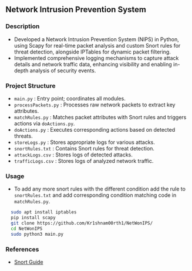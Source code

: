 ## Network Intrusion Prevention System

### Description

+ Developed a Network Intrusion Prevention System (NIPS) in Python, using Scapy for real-time packet analysis and custom Snort rules for threat detection, alongside IPTables for dynamic packet filtering.
+ Implemented comprehensive logging mechanisms to capture attack details and network traffic data, enhancing visibility and enabling in-depth analysis of security events.
  
### Project Structure

+ ```main.py``` : Entry point; coordinates all modules.
+ ```processPackets.py``` : Processes raw network packets to extract key attributes.
+ ```matchRules.py``` : Matches packet attributes with Snort rules and triggers actions via ```doActions.py```.
+ ```doActions.py``` : Executes corresponding actions based on detected threats.
+ ```storeLogs.py``` : Stores appropriate logs for various attacks.
+ ```snortRules.txt``` : Contains Snort rules for threat detection.
+ ```attackLogs.csv``` : Stores logs of detected attacks.
+ ```trafficLogs.csv``` : Stores logs of analyzed network traffic.

### Usage

+ To add any more snort rules with the different condition add the rule to ```snortRules.txt``` and add corresponding condition matching code in ```matchRules.py```.
  
```sh
  sudo apt install iptables
  pip install scapy
  git clone https://github.com/Kr1shnam00rth1/NetWonIPS/
  cd NetWonIPS
  sudo python3 main.py
```
### References

+ [Snort Guide](https://docs.snort.org/rules/options/general/)
